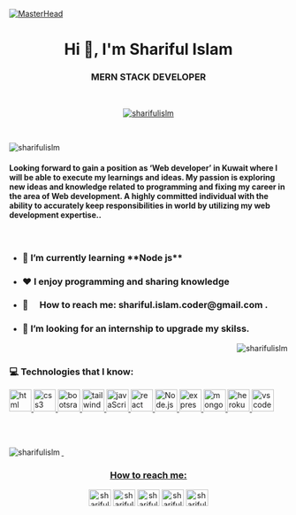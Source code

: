 [![MasterHead](https://qph.cf2.quoracdn.net/main-qimg-73b9c74a99ce21c0ba7b760b8828172b)](https://thumbs.gfycat.com/ThriftyDirtyBelugawhale-max-1mb.gif)
<div>

<h1 align="center">Hi 👋, I'm Shariful Islam</h1>


<h3 align="center">MERN STACK DEVELOPER</h3>
  </br>
  <p align="center"> <a href="https://github.com/ryo-ma/github-profile-trophy"><img src="https://github-profile-trophy.vercel.app/?username=sharifulislm" alt="sharifulislm" /></a> </p>
  </br>



<p align="left"> <img src="https://komarev.com/ghpvc/?username=sharifulislm&label=Profile%20views&color=0e75b6&style=flat" alt="sharifulislm" /> </p>
<h4>Looking forward to gain a position as ‘Web developer’ in Kuwait where I will be able to execute my learnings and ideas. My passion is exploring new ideas and knowledge related to programming and fixing my career in the area of Web development. A highly committed individual with the ability to accurately keep responsibilities in world by utilizing my web development expertise.. </h4>


</br>

- <h3>🌱 I’m currently learning **Node js**</h3>
- <h3>♥️ I enjoy programming and sharing knowledge </h3>
- <h3>📧  How to reach me: shariful.islam.coder@gmail.com .</h3>
- <h3>👀 I’m looking for an internship to upgrade my skilss.</h3>


<p><img align="right" src="https://github-readme-stats.vercel.app/api/top-langs?username=sharifulislm&show_icons=true&locale=en&layout=compact" alt="sharifulislm" /></p>

</br>
<h3 align="left">💻 Technologies that I know:</h3>
<p align="left"> <a href="https://getbootstrap.com" target="_blank" rel="noreferrer"> <img src="https://github.com/mir-hussain/mir-hussain/raw/main/images/icons/HTML.png" alt="html" width="40" height="40"/> </a> <a href="https://www.w3schools.com/css/" target="_blank" rel="noreferrer"> <img src="https://github.com/mir-hussain/mir-hussain/raw/main/images/icons/css.png" alt="css3" width="40" height="40"/> </a> <a href="https://expressjs.com" target="_blank" rel="noreferrer"> <img src="https://github.com/mir-hussain/mir-hussain/raw/main/images/icons/Bootsrap.png" alt="bootsrap" width="40" height="40"/> </a> <a href="https://firebase.google.com/" target="_blank" rel="noreferrer"> <img src="https://github.com/mir-hussain/mir-hussain/raw/main/images/icons/tailwind.png" alt="tailwind" width="40" height="40"/> </a> <a href="https://git-scm.com/" target="_blank" rel="noreferrer"> <img src="https://github.com/mir-hussain/mir-hussain/raw/main/images/icons/JavaScript.png" alt="javaScript" width="40" height="40"/> </a> <a href="https://heroku.com" target="_blank" rel="noreferrer"> <img src="https://github.com/mir-hussain/mir-hussain/raw/main/images/icons/react.png" alt="react" width="40" height="40"/> </a> <a href="https://www.w3.org/html/" target="_blank" rel="noreferrer"> <img src="https://github.com/mir-hussain/mir-hussain/raw/main/images/icons/node.png" alt="Node.js" width="40" height="40"/> </a> <a href="https://developer.mozilla.org/en-US/docs/Web/JavaScript" target="_blank" rel="noreferrer"> <img src="https://github.com/mir-hussain/mir-hussain/raw/main/images/icons/express.png" alt="express" width="40" height="40"/> </a> <a href="https://www.mongodb.com/" target="_blank" rel="noreferrer"> <img src="https://encrypted-tbn0.gstatic.com/images?q=tbn:ANd9GcRiBF3Y9fCMAXThIDtSvY1BBw42OUAe5JMwww&usqp=CAU" alt="mongodb" width="40" height="40"/> </a> <a href="https://nodejs.org" target="_blank" rel="noreferrer"> <img src="https://encrypted-tbn0.gstatic.com/images?q=tbn:ANd9GcTVsox8vuB1NsYm9iEOE_-wdssOKmVeMvQg8w&usqp=CAU" alt="heroku" width="40" height="40"/> </a> <a href="https://reactjs.org/" target="_blank" rel="noreferrer"> <img src="https://code.visualstudio.com/opengraphimg/opengraph-blog.png" alt="vs code" width="40" height="40"/>  </p>

</br>
</br>
<p>&nbsp;<img align="left" src="https://github-readme-stats.vercel.app/api?username=sharifulislm&show_icons=true&locale=en" alt="sharifulislm" /></p>









<h3 align="center">How to reach me:</h3>
<p align="center">
<a href="https://twitter.com/sharifulislm" target="blank"><img align="center" src="https://raw.githubusercontent.com/rahuldkjain/github-profile-readme-generator/master/src/images/icons/Social/twitter.svg" alt="sharifulislm" height="30" width="40" /></a>
<a href="https://linkedin.com/in/sharifulislm" target="blank"><img align="center" src="https://raw.githubusercontent.com/rahuldkjain/github-profile-readme-generator/master/src/images/icons/Social/linked-in-alt.svg" alt="sharifulislm" height="30" width="40" /></a>
<a href="https://fb.com/shariful.islam.fb" target="blank"><img align="center" src="https://raw.githubusercontent.com/rahuldkjain/github-profile-readme-generator/master/src/images/icons/Social/facebook.svg" alt="shariful.islam.fb" height="30" width="40" /></a>
<a href="https://instagram.com/sharifulism" target="blank"><img align="center" src="https://raw.githubusercontent.com/rahuldkjain/github-profile-readme-generator/master/src/images/icons/Social/instagram.svg" alt="sharifulism" height="30" width="40" /></a>
<a href="/sharifulislm.netlify.app" target="blank"><img align="center" src="https://raw.githubusercontent.com/rahuldkjain/github-profile-readme-generator/master/src/images/icons/Social/rss.svg" alt="sharifulislm.netlify.app" height="30" width="40" /></a>
</p>
</br>


</div>


